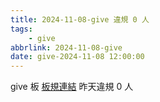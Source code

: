 ```yaml
---
title: 2024-11-08-give 違規 0 人
tags:
    - give
abbrlink: 2024-11-08-give
date: give-2024-11-08 12:00:00
---
```

give 板 [板規連結](https://www.ptt.cc/bbs/give/M.1612495900.A.C32.html)
昨天違規 0 人
